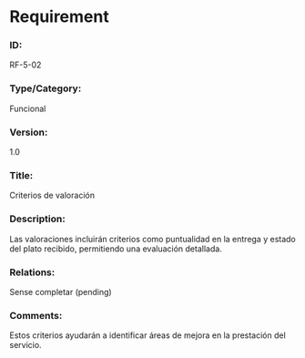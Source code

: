 # Requirement
### ID: 
RF-5-02
### Type/Category: 
Funcional 
### Version: 
1.0
### Title: 
Criterios de valoración
### Description:
Las valoraciones incluirán criterios como puntualidad en la entrega y estado del plato recibido, permitiendo una evaluación detallada.
### Relations: 
Sense completar (pending)
### Comments:
Estos criterios ayudarán a identificar áreas de mejora en la prestación del servicio.

